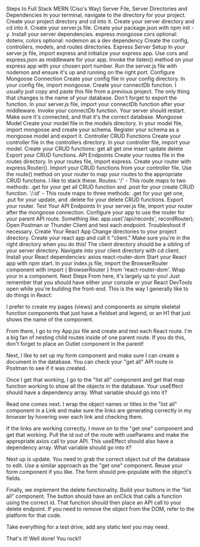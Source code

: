 Steps to Full Stack MERN (Ciso's Way)
Server File, Server Directories and Dependencies
In your terminal, navigate to the directory for your project.
Create your project directory and cd into it.
Create your server directory and cd into it.
Create your server.js file.
Create your package.json with npm init -y.
Install your server dependencies.
express
mongoose
cors
optional: dotenv, colors
optional: nodemon as a dev dependency
Create the config, controllers, models, and routes directories.
Express Server Setup
In your server.js file, import express and initialize your express app.
Use cors and express.json as middleware for your app.
Invoke the listen() method on your express app with your chosen port number.
Run the server.js file with nodemon and ensure it's up and running on the right port.
Configure Mongoose Connection
Create your config file in your config directory.
In your config file, import mongoose.
Create your connectDb function. I usually just copy and paste this file from a previous project. The only thing that changes is the name of your database.
Don't forget to export the function.
In your server.js file, import your connectDb function after your middleware.
Invoke your connectDb function.
Your server should restart. Make sure it's connected, and that it's the correct database.
Mongoose Model
Create your model file in the models directory.
In your model file, import mongoose and create your schema.
Register your schema as a mongoose model and export it.
Controller CRUD Functions
Create your controller file in the controllers directory.
In your controller file, import your model.
Create your CRUD functions:
get all
get one
insert
update
delete
Export your CRUD functions.
API Endpoints
Create your routes file in the routes directory.
In your routes file, import express.
Create your router with express.Router().
Import your CRUD functions from your controller file.
Use the route() method on your router to map your routes to the appropriate CRUD functions. I like to stack these.
Routes:
'/' - This route maps to two methods: .get for your get all CRUD function and .post for your create CRUD function.
'/:id' - This route maps to three methods: .get for your get one, .put for your update, and .delete for your delete CRUD functions.
Export your router.
Test Your API Endpoints
In your server.js file, import your router after the mongoose connection.
Configure your app to use the router for your parent API route. Something like: app.use('/api/records', recordRouter);
Open Postman or Thunder Client and test each endpoint. Troubleshoot if necessary.
Create Your React App
Change directories to your project directory. Create your react app and call it "client." Make sure you're in the right directory when you do this! The client directory should be a sibling of your server directory.
Navigate into your client directory with cd client.
Install your React dependencies:
axios
react-router-dom
Start your React app with npm start.
In your index.js file, import the BrowserRouter component with import { BrowserRouter } from 'react-router-dom'.
Wrap your <App /> in a <BrowserRouter></BrowserRouter> component.
Next Steps
From here, it's largely up to you! Just remember that you should have either your console or your React DevTools open while you're building the front-end. This is the way I generally like to do things in React:

I prefer to create my pages (views) and components as simple skeletal function components that just have a fieldset and legend, or an H1 that just shows the name of the component.

From there, I go to my App.jsx file and create and test each React route. I'm a big fan of nesting child routes inside of one parent route. If you do this, don't forget to place an Outlet component in the parent!

Next, I like to set up my form component and make sure I can create a document in the database. You can check your "get all" API route in Postman to see if it was created.

Once I get that working, I go to the "list all" component and get that map function working to show all the objects in the database. Your useEffect should have a dependency array. What variable should go into it?

Read one comes next. I wrap the object names or titles in the "list all" component in a Link and make sure the links are generating correctly in my browser by hovering over each link and checking them.

If the links are working correctly, I move on to the "get one" component and get that working. Pull the id out of the route with useParams and make the appropriate axios call to your API. This useEffect should also have a dependency array. What variable should go into it?

Next up is update. You need to grab the correct object out of the database to edit. Use a similar approach as the "get one" component. Reuse your form component if you like. The form should pre-populate with the object's fields.

Finally, we implement the delete functionality. Build your buttons in the "list all" component. The button should have an onClick that calls a function using the correct id. That function should then place an API call to your delete endpoint. If you need to remove the object from the DOM, refer to the platform for that code.

Take everything for a test drive, add any static text you may need.

That's it! Well done! You rock!!
